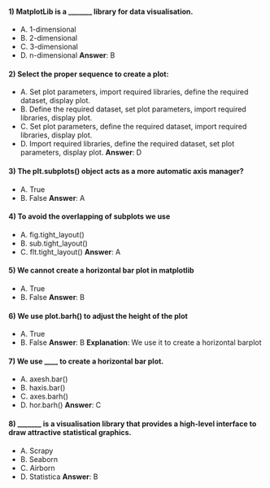 #### 1) MatplotLib is a _______ library for data visualisation.
- A. 1-dimensional
- B. 2-dimensional
- C. 3-dimensional
- D. n-dimensional
**Answer**: B


#### 2) Select the proper sequence to create a plot:
- A. Set plot parameters, import required libraries, define the required dataset, display plot.
- B. Define the required dataset, set plot parameters, import required libraries, display plot.
- C. Set plot parameters, define the required dataset, import required libraries, display plot.
- D. Import required libraries, define the required dataset, set plot parameters, display plot.
**Answer**: D


#### 3) The plt.subplots() object acts as a more automatic axis manager?
- A. True
- B. False
**Answer**: A


#### 4) To avoid the overlapping of subplots we use
- A. fig.tight_layout()
- B. sub.tight_layout()
- C. flt.tight_layout()
**Answer**: A


#### 5) We cannot create a horizontal bar plot in matplotlib
- A. True
- B. False
**Answer**: B


#### 6) We use plot.barh() to adjust the height of the plot
- A. True
- B. False
**Answer**: B
**Explanation**: We use it to create a horizontal barplot


#### 7) We use ____ to create a horizontal bar plot.
- A. axesh.bar()
- B. haxis.bar()
- C. axes.barh()
- D. hor.barh()
**Answer**: C


#### 8) _______ is a visualisation library that provides a high-level interface to draw attractive statistical graphics. 
- A. Scrapy
- B. Seaborn
- C. Airborn
- D. Statistica
**Answer**: B